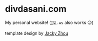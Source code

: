 # divdasani.com
My personal website!
(`🤠💻.ws` also works 😉)

template design by [Jacky Zhou](https://github.com/jackyzha0/jackyzha0.github.io)
